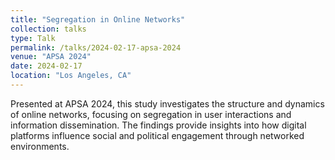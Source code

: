```yaml
---
title: "Segregation in Online Networks"
collection: talks
type: Talk
permalink: /talks/2024-02-17-apsa-2024
venue: "APSA 2024"
date: 2024-02-17
location: "Los Angeles, CA"
---
```


Presented at APSA 2024, this study investigates the structure and dynamics of online networks, focusing on segregation in user interactions and information dissemination. The findings provide insights into how digital platforms influence social and political engagement through networked environments.
